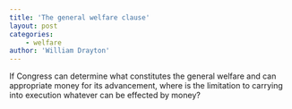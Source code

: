 ```yaml
---
title: 'The general welfare clause'
layout: post
categories:
    - welfare
author: 'William Drayton'
---
```


If Congress can determine what constitutes the general welfare and can appropriate money for its advancement, where is the limitation to carrying into execution whatever can be effected by money?